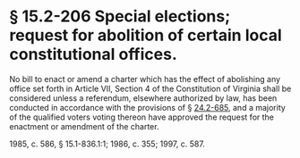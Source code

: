# § 15.2-206 Special elections; request for abolition of certain local constitutional offices.

<p>No bill to enact or amend a charter which has the effect of abolishing any office set forth in Article VII, Section 4 of the Constitution of Virginia shall be considered unless a referendum, elsewhere authorized by law, has been conducted in accordance with the provisions of § <a href='http://law.lis.virginia.gov/vacode/24.2-685/'>24.2-685</a>, and a majority of the qualified voters voting thereon have approved the request for the enactment or amendment of the charter.</p><p>1985, c. 586, § 15.1-836.1:1; 1986, c. 355; 1997, c. 587.</p>